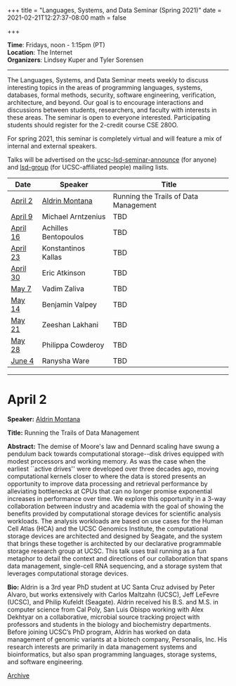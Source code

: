 +++
title = "Languages, Systems, and Data Seminar (Spring 2021)"
date = 2021-02-21T12:27:37-08:00
math = false

+++

**Time**: Fridays, noon - 1:15pm (PT) <br />
**Location**: The Internet <br />
**Organizers**: Lindsey Kuper and Tyler Sorensen <br />

---

The Languages, Systems, and Data Seminar meets weekly to discuss interesting topics in the areas of programming languages, systems, databases, formal methods, security, software engineering, verification, architecture, and beyond.  Our goal is to encourage interactions and discussions between students, researchers, and faculty with interests in these areas.  The seminar is open to everyone interested.  Participating students should register for the 2-credit course CSE 280O.

For spring 2021, this seminar is completely virtual and will feature a mix of internal and external speakers.

Talks will be advertised on the [ucsc-lsd-seminar-announce](https://groups.google.com/g/ucsc-lsd-seminar-announce) (for anyone) and [lsd-group](https://groups.google.com/a/ucsc.edu/g/lsd-group/members) (for UCSC-affiliated people) mailing lists.

| Date                 | Speaker                                                               | Title                                                                          |
|-------               |---------                                                              |---------                                                                       |
| [April 2](#april-2)  | [Aldrin Montana](https://research.aldrinmontana.com/)                 | Running the Trails of Data Management                                          |
| [April 9](#april-9)  | Michael Arntzenius                                                    | TBD                                                                            |
| [April 16](#april-16)| Achilles Bentopoulos                                                  | TBD                                                                            |
| [April 23](#april-23)| Konstantinos Kallas                                                   | TBD                                                                            |
| [April 30](#april-30)| Eric Atkinson                                                         | TBD                                                                            |
| [May 7](#may-7)      | Vadim Zaliva                                                          | TBD                                                                            |
| [May 14](#may-14)    | Benjamin Valpey                                                       | TBD                                                                            |
| [May 21](#may-21)    | Zeeshan Lakhani                                                       | TBD                                                                            |
| [May 28](#may-28)    | Philippa Cowderoy                                                     | TBD                                                                            |
| [June 4](#june-4)    | Ranysha Ware                                                          | TBD                                                                            |

---

# April 2

**Speaker:** [Aldrin Montana](https://research.aldrinmontana.com/)

**Title:** Running the Trails of Data Management

**Abstract:** The demise of Moore's law and Dennard scaling have swung a pendulum back towards computational storage--disk drives equipped with modest processors and working memory. As was the case when the earliest ``active drives'' were developed over three decades ago, moving computational kernels closer to where the data is stored presents an opportunity to improve data processing and retrieval performance by alleviating bottlenecks at CPUs that can no longer promise exponential increases in performance over time. We explore this opportunity in a 3-way collaboration between industry and academia with the goal of showing the benefits provided by computational storage devices for scientific analysis workloads. The analysis workloads are based on use cases for the Human Cell Atlas (HCA) and the UCSC Genomics Institute, the computational storage devices are architected and designed by Seagate, and the system that brings these together is architected by our declarative programmable storage research group at UCSC. This talk uses trail running as a fun metaphor to detail the context and directions of our collaboration that spans data management, single-cell RNA sequencing, and a storage system that leverages computational storage devices.

**Bio:** Aldrin is a 3rd year PhD student at UC Santa Cruz advised by Peter Alvaro, but works extensively with Carlos Maltzahn (UCSC), Jeff LeFevre (UCSC), and Philip Kufeldt (Seagate). Aldrin received his B.S. and M.S. in computer science from Cal Poly, San Luis Obispo working with Alex Dekhtyar on a collaborative, microbial source tracking project with professors and students in the biology and biochemistry departments. Before joining UCSC’s PhD program, Aldrin has worked on data management of genomic variants at a biotech company, Personalis, Inc. His research interests are primarily in data management systems and bioinformatics, but also span programming languages, storage systems, and software engineering.

[Archive](../)

